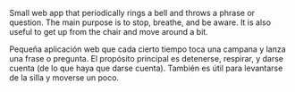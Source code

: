 Small web app that periodically rings a bell and throws a phrase or question. The main purpose is to stop, breathe, and be aware. It is also useful to get up from the chair and move around a bit.

Pequeña aplicación web que cada cierto tiempo toca una campana y lanza una frase o pregunta. El propósito principal es detenerse, respirar, y darse cuenta (de lo que haya que darse cuenta). También es útil para levantarse de la silla y moverse un poco.